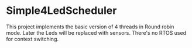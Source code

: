 # Simple4LedScheduler

This project implements the basic version of 4 threads in Round robin mode.
Later the Leds will be replaced with sensors. There's no RTOS used for context switching.
